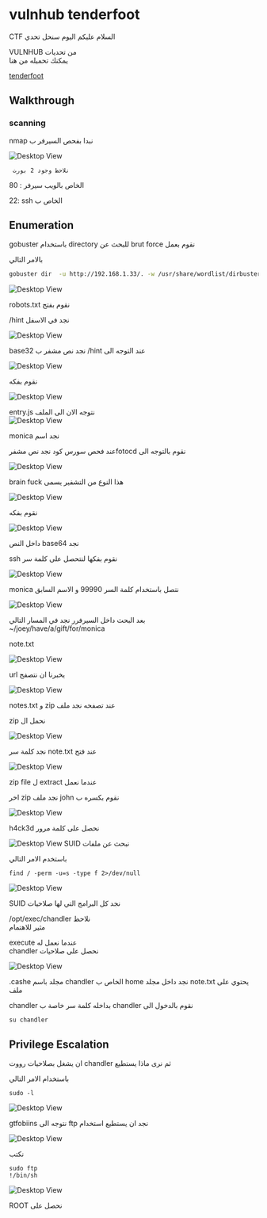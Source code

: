 # vulnhub tenderfoot

CTF السلام عليكم اليوم سنحل تحدي 

VULNHUB من تحديات  
يمكنك تحميله من هنا 

[tenderfoot](https://www.vulnhub.com/entry/tenderfoot-1,581/)
## Walkthrough

### scanning
 nmap نبدا بفحص السيرفر ب 

 ![Desktop View](/img/tnd/01.png)

     نلاحظ وجود 2 بورت

80 : الخاص بالويب سيرفر

22: ssh الخاص ب 

## Enumeration
 gobuster باستخدام  directory للبحث عن  brut force نقوم بعمل 

بالامر التالي 
``` bash
gobuster dir  -u http://192.168.1.33/. -w /usr/share/wordlist/dirbuster/directory-list-2.3-big.txt -t 50  -o big -b 403,404 --wildcard

```

 ![Desktop View](/img/tnd/02.png)


robots.txt نقوم بفتح 

 /hint نجد في الاسفل 

 ![Desktop View](/img/tnd/03.png)

   base32 نجد نص مشفر ب  /hint  عند التوجه الى 

![Desktop View](/img/tnd/04.png)

نقوم بفكه

![Desktop View](/img/tnd/05.png)

  entry.js نتوجه الان الى الملف  
![Desktop View](/img/tnd/09.png)

 monica نجد اسم 
 
   عند فحص سورس كود نجد نص مشفرfotocd نقوم بالتوجه الى 

   ![Desktop View](/img/tnd/06.png)

  brain fuck هذا النوع من التشفير يسمى 

   ![Desktop View](/img/tnd/07.png)

   نقوم بفكه 

   ![Desktop View](/img/tnd/08.png)


 داخل النص base64  نجد
 
 ssh نقوم بفكها لنتحصل على كلمة سر 

  ![Desktop View](/img/tnd/10.png)


monica نتصل باستخدام  كلمة السر $99990$ و الاسم السابق 

  ![Desktop View](/img/tnd/11.png)

  بعد البحث داخل السيرفرر نجد في المسار  التالي  
~/joey/have/a/gift/for/monica

note.txt

  ![Desktop View](/img/tnd/12.png)

 url يخبرنا ان نتصفح  

   ![Desktop View](/img/tnd/13.png)
   
   
 notes.txt و zip عند تصفحه نجد ملف 
 
 zip  نحمل ال 

![Desktop View](/img/tnd/14.png)


نجد كلمة سر note.txt عند فتح 

![Desktop View](/img/tnd/16.png)

zip file ل extract عندما نعمل 

اخر zip نجد ملف 
john نقوم بكسره ب 

![Desktop View](/img/tnd/18.png)

 h4ck3d نحصل على كلمة مرور 

 ![Desktop View](/img/tnd/19.png)
SUID نبحث عن ملفات  

باستخدم الامر التالي
```
find / -perm -u=s -type f 2>/dev/null
```

 ![Desktop View](/img/tnd/20.png)

SUID نجد كل البرامج التي لها صلاحيات

/opt/exec/chandler  نلاحظ  
مثير للاهتمام

execute عندما نعمل له  
 chandler نحصل على صلاحيات 

  ![Desktop View](/img/tnd/21.png)

  
  .cashe مجلد باسم  chandler الخاص ب home  نجد داخل مجلد 
  note.txt يحتوي على ملف 

 chandler بداخله كلمة سر خاصة ب 
chandler نقوم بالدخول الى 
```
su chandler
```
## Privilege Escalation 


 ان يشغل بصلاحيات رووت chandler ثم نرى ماذا  يستطيع  

 باستخدام الامر التالي
 ```
 sudo -l 
 ```

  ![Desktop View](/img/tnd/22.png)

gtfobiins نتوجه الى  ftp نجد ان يستطيع استخدام 

  ![Desktop View](/img/tnd/23.png)

نكتب
```
sudo ftp 
!/bin/sh
```

  ![Desktop View](/img/tnd/23.png)


ROOT نحصل على 

